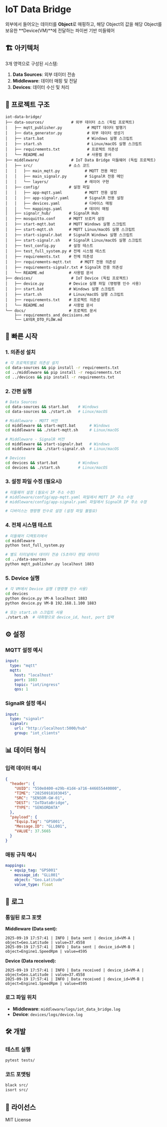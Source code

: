 # IoT Data Bridge

외부에서 들어오는 데이터를 **Object**로 매핑하고, 해당 Object의 값을 해당 Object를 보유한 **Device(VM)**에 전달하는 파이썬 기반 미들웨어

## 🏗️ 아키텍처

3개 영역으로 구성된 시스템:

1. **Data Sources**: 외부 데이터 전송
2. **Middleware**: 데이터 매핑 및 전달
3. **Devices**: 데이터 수신 및 처리

## 📁 프로젝트 구조

```
iot-data-bridge/
├── data-sources/            # 외부 데이터 소스 (독립 프로젝트)
│   ├── mqtt_publisher.py           # MQTT 데이터 발행기
│   ├── data_generator.py           # 외부 데이터 생성기
│   ├── start.bat                   # Windows 실행 스크립트
│   ├── start.sh                    # Linux/macOS 실행 스크립트
│   ├── requirements.txt            # 프로젝트 의존성
│   └── README.md                   # 사용법 문서
├── middleware/              # IoT Data Bridge 미들웨어 (독립 프로젝트)
│   ├── src/                # 소스 코드
│   │   ├── main_mqtt.py           # MQTT 전용 메인
│   │   ├── main_signalr.py        # SignalR 전용 메인
│   │   └── layers/                # 레이어 구현
│   ├── config/             # 설정 파일
│   │   ├── app-mqtt.yaml          # MQTT 전용 설정
│   │   ├── app-signalr.yaml       # SignalR 전용 설정
│   │   ├── devices.yaml           # 디바이스 매핑
│   │   └── mappings.yaml          # 데이터 매핑
│   ├── signalr_hub/        # SignalR Hub
│   ├── mosquitto.conf      # MQTT 브로커 설정
│   ├── start-mqtt.bat      # MQTT Windows 실행 스크립트
│   ├── start-mqtt.sh       # MQTT Linux/macOS 실행 스크립트
│   ├── start-signalr.bat   # SignalR Windows 실행 스크립트
│   ├── start-signalr.sh    # SignalR Linux/macOS 실행 스크립트
│   ├── test_config.py      # 설정 테스트
│   ├── test_full_system.py # 전체 시스템 테스트
│   ├── requirements.txt    # 전체 의존성
│   ├── requirements-mqtt.txt    # MQTT 전용 의존성
│   ├── requirements-signalr.txt # SignalR 전용 의존성
│   └── README.md           # 사용법 문서
├── devices/                 # IoT Device (독립 프로젝트)
│   ├── device.py           # Device 실행 파일 (명령행 인수 사용)
│   ├── start.bat           # Windows 실행 스크립트
│   ├── start.sh            # Linux/macOS 실행 스크립트
│   ├── requirements.txt    # 프로젝트 의존성
│   └── README.md           # 사용법 문서
└── docs/                   # 프로젝트 문서
    ├── requirements_and_decisions.md
    └── LAYER_DTO_FLOW.md
```

## 🚀 빠른 시작

### 1. 의존성 설치

```bash
# 각 프로젝트별로 의존성 설치
cd data-sources && pip install -r requirements.txt
cd ../middleware && pip install -r requirements.txt  
cd ../devices && pip install -r requirements.txt
```

### 2. 간편 실행

```bash
# Data Sources
cd data-sources && start.bat    # Windows
cd data-sources && ./start.sh   # Linux/macOS

# Middleware - MQTT 버전
cd middleware && start-mqtt.bat      # Windows  
cd middleware && ./start-mqtt.sh     # Linux/macOS

# Middleware - SignalR 버전
cd middleware && start-signalr.bat   # Windows
cd middleware && ./start-signalr.sh  # Linux/macOS

# Devices
cd devices && start.bat         # Windows
cd devices && ./start.sh        # Linux/macOS
```

### 3. 설정 파일 수정 (필요시)

```bash
# 미들웨어 설정 (필요시 IP 주소 수정)
# middleware/config/app-mqtt.yaml 파일에서 MQTT IP 주소 수정
# middleware/config/app-signalr.yaml 파일에서 SignalR IP 주소 수정

# 디바이스는 명령행 인수로 설정 (설정 파일 불필요)
```

### 4. 전체 시스템 테스트

```bash
# 미들웨어 디렉토리에서
cd middleware
python test_full_system.py

# 별도 터미널에서 데이터 전송 (5초마다 랜덤 데이터)
cd ../data-sources
python mqtt_publisher.py localhost 1883
```

### 5. Device 실행

```bash
# 각 VM에서 Device 실행 (명령행 인수 사용)
cd devices
python device.py VM-A localhost 1883
python device.py VM-B 192.168.1.100 1883

# 또는 start.sh 스크립트 사용
./start.sh  # 대화형으로 device_id, host, port 입력
```

## ⚙️ 설정

### MQTT 설정 예시

```yaml
input:
  type: "mqtt"
  mqtt:
    host: "localhost"
    port: 1883
    topic: "iot/ingress"
    qos: 1
```

### SignalR 설정 예시

```yaml
input:
  type: "signalr"
  signalr:
    url: "http://localhost:5000/hub"
    group: "iot_clients"
```

## 📊 데이터 형식

### 입력 데이터 예시

```json
{
  "header": {
    "UUID": "550e8400-e29b-41d4-a716-446655440000",
    "TIME": "20250918103045",
    "SRC": "SENSOR-GW-01",
    "DEST": "IoTDataBridge",
    "TYPE": "SENSORDATA"
  },
  "payload": {
    "Equip.Tag": "GPS001",
    "Message.ID": "GLL001",
    "VALUE": 37.5665
  }
}
```

### 매핑 규칙 예시

```yaml
mappings:
  - equip_tag: "GPS001"
    message_id: "GLL001"
    object: "Geo.Latitude"
    value_type: float
```

## 📝 로그

### 통일된 로그 포맷

**Middleware (Data sent):**
```
2025-09-19 17:57:41 | INFO | Data sent | device_id=VM-A | object=Geo.Latitude | value=37.4558
2025-09-19 17:57:41 | INFO | Data sent | device_id=VM-B | object=Engine1.SpeedRpm | value=4595
```

**Device (Data received):**
```
2025-09-19 17:57:41 | INFO | Data received | device_id=VM-A | object=Geo.Latitude | value=37.4558
2025-09-19 17:57:41 | INFO | Data received | device_id=VM-B | object=Engine1.SpeedRpm | value=4595
```

### 로그 파일 위치

- **Middleware**: `middleware/logs/iot_data_bridge.log`
- **Device**: `devices/logs/device.log`

## 🛠️ 개발

### 테스트 실행

```bash
pytest tests/
```

### 코드 포맷팅

```bash
black src/
isort src/
```

## 📄 라이선스

MIT License

